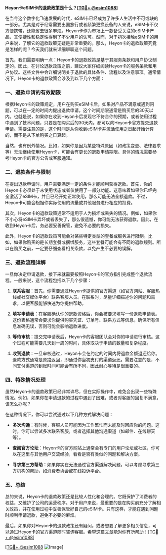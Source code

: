 **Heyon卡eSIM卡的退款政策是什么？[[TG💪+ @esim1088](https://t.me/s/esim1088)]**

在当今这个数字化飞速发展的时代，eSIM卡已经成为了许多人生活中不可或缺的一部分。尤其是对于经常需要出国旅行或者频繁更换设备的人来说，eSIM卡不仅方便携带，还能省去很多麻烦。Heyon卡作为市场上一款备受关注的eSIM卡产品，其便捷性和稳定性得到了不少用户的认可。然而，对于初次接触eSIM卡的用户来说，了解它的退款政策无疑是非常重要的。那么，Heyon卡的退款政策究竟是怎样的呢？今天我们就来详细聊聊这个问题。

首先，我们需要明确一点：Heyon卡的退款政策是基于其服务条款和用户协议制定的。因此，在讨论退款政策之前，建议大家仔细阅读Heyon卡的服务条款和用户协议。这些文件中会详细说明关于退款的具体条件、流程以及注意事项。通常情况下，Heyon卡的退款政策会涉及到以下几个方面：

### 一、退款申请的有效期限

根据Heyon卡的政策规定，用户在购买eSIM卡后，如果对产品不满意或遇到问题，可以在一定的时间内提出退款申请。这个时间期限通常是购买后的30天以内。也就是说，如果你在收到Heyon卡后发现它不符合你的预期，或者使用过程中遇到了技术问题，只要是在购买后的30天内，都可以向Heyon卡官方提交退款申请。需要注意的是，这个时间是从你收到eSIM卡并激活使用之日起开始计算的，而不是从下单购买之日算起。

当然，也有例外情况。比如，如果你是因为某些特殊原因（如政策变更、法律要求等）无法继续使用Heyon卡，可能会有更长的退款申请期限。具体的情况需要参考Heyon卡的官方公告或客服通知。

### 二、退款条件与限制

在提出退款申请时，用户需要满足一定的条件才能顺利获得退款。首先，你的Heyon卡必须处于未使用状态或者仅使用了一部分功能。这意味着如果你已经完全激活了eSIM卡，并且已经开始正常使用，那么可能无法全额退款。不过，Heyon卡可能会根据你实际使用的流量或其他服务进行相应的扣费。

其次，Heyon卡的退款政策通常不适用于人为损坏或丢失的情况。例如，如果你不小心将eSIM卡弄坏或者丢失了，那么很遗憾，你可能无法获得退款。因此，在收到Heyon卡后，务必要妥善保管，避免不必要的损失。

此外，Heyon卡的退款政策可能会对某些特定类型的套餐或服务进行限制。比如，如果你购买的是长期套餐或捆绑服务，这些套餐可能会有不同的退款规则。所以在购买之前，一定要仔细查看相关条款，以免产生不必要的误解。

### 三、退款流程详解

一旦你决定申请退款，接下来就需要按照Heyon卡的官方指引完成整个退款流程。一般来说，这个流程包括以下几个步骤：

1. **联系客服**：首先，你需要通过Heyon卡提供的官方渠道（如官方网站、客服热线或社交媒体平台）联系客服人员。在联系时，尽量详细描述你的问题和需求，以便客服能够快速为你提供帮助。

2. **填写申请表**：在客服确认你的退款资格后，你会被要求填写一份退款申请表。这份表格通常会要求你提供购买凭证、订单号、联系方式等信息。确保所有信息准确无误，否则可能会影响退款进度。

3. **等待审核**：提交完申请表后，Heyon卡的客服团队会对你的申请进行审核。这个过程可能需要几天到一周的时间，具体取决于申请的数量和复杂程度。

4. **收到退款**：一旦审核通过，Heyon卡会在约定的时间内将退款金额退还给你。退款方式通常是原路返回，即通过你当初支付的渠道返还。需要注意的是，不同支付渠道的到账时间可能会有所不同，因此耐心等待是很重要的。

### 四、特殊情况处理

虽然Heyon卡的退款政策已经非常详尽，但在实际操作中，难免会出现一些特殊情况。例如，如果你在申请退款的过程中遇到了困难，或者对客服的回复不满意，该怎么办呢？

在这种情况下，你可以尝试通过以下几种方式解决问题：

- **多次沟通**：有时候，客服人员可能因为工作繁忙而未能及时回应你的问题。这时，你可以尝试多次联系客服，或者选择其他沟通渠道（如邮件、在线聊天等）。

- **查阅官方论坛**：Heyon卡的官方网站上通常会有专门的用户论坛或社区，你可以在这里与其他用户交流经验，看看是否有类似的问题和解决方案。

- **寻求第三方帮助**：如果你实在无法通过官方渠道解决问题，可以考虑寻求第三方机构的帮助，如消费者协会或在线投诉平台。

### 五、总结

总的来说，Heyon卡的退款政策还是比较人性化和合理的。它既保护了消费者的权益，又维护了公司的运营秩序。对于用户来说，最重要的是在购买前充分了解相关政策，并在使用过程中妥善保管好自己的eSIM卡。只有这样，才能在遇到问题时顺利申请退款，避免不必要的麻烦。

最后，如果你对Heyon卡的退款政策还有疑问，或者想要了解更多相关信息，可以通过Heyon卡的官方渠道随时咨询客服。希望这篇文章能对你有所帮助！[[TG💪+ @esim1088](https://t.me/s/esim1088)]

[[TG💪+ @esim1088](https://t.me/s/esim1088) ![Image](https://i.postimg.cc/4NQfJmqS/Snipaste-2025-05-13-00-14-12.png)]